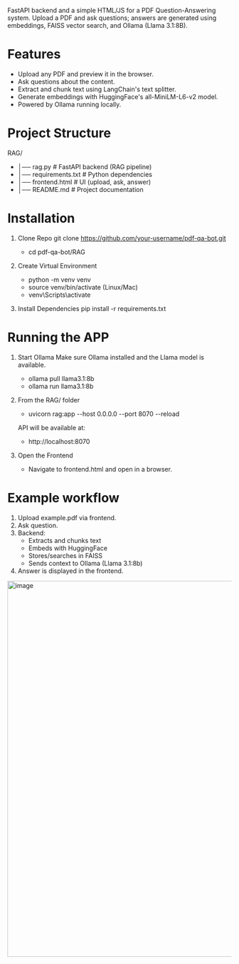 FastAPI backend and a simple HTML/JS for a PDF Question-Answering system. Upload a PDF and ask questions; answers are generated using embeddings, FAISS vector search, and Ollama (Llama 3.1:8B).

# Features

- Upload any PDF and preview it in the browser.
- Ask questions about the content.
- Extract and chunk text using LangChain's text splitter.
- Generate embeddings with HuggingFace's all-MiniLM-L6-v2 model.
- Powered by Ollama running locally.

# Project Structure
RAG/
- │── rag.py              # FastAPI backend (RAG pipeline)
- │── requirements.txt    # Python dependencies
- │── frontend.html       # UI (upload, ask, answer)
- │── README.md           # Project documentation

# Installation
1. Clone Repo
    git clone https://github.com/your-username/pdf-qa-bot.git
    - cd pdf-qa-bot/RAG

2. Create Virtual Environment
   - python -m venv venv
   - source venv/bin/activate  (Linux/Mac)
   - venv\Scripts\activate
   
4. Install Dependencies
    pip install -r requirements.txt

# Running the APP
1. Start Ollama
   Make sure Ollama installed and the Llama model is available.
   
   - ollama pull llama3.1:8b
   - ollama run llama3.1:8b

2. From the RAG/ folder
   - uvicorn rag:app --host 0.0.0.0 --port 8070 --reload

   API will be available at:
   - http://localhost:8070

3. Open the Frontend
   - Navigate to frontend.html and open in a browser.

# Example workflow
1. Upload example.pdf via frontend.
2. Ask question.
3. Backend:
     - Extracts and chunks text
     - Embeds with HuggingFace
     - Stores/searches in FAISS
     - Sends context to Ollama (Llama 3.1:8b)
4. Answer is displayed in the frontend.
   
<img width="1103" height="843" alt="image" src="https://github.com/user-attachments/assets/3a17a590-92b1-4e25-8153-0dbf70f052a5" />
